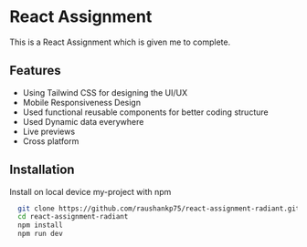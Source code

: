# React Assignment
This is a React Assignment which is given me to complete.


## Features

- Using Tailwind CSS for designing the UI/UX
- Mobile Responsiveness Design
- Used functional reusable components for better coding structure
- Used Dynamic data everywhere
- Live previews
- Cross platform

## Installation

Install on local device my-project with npm

```bash
  git clone https://github.com/raushankp75/react-assignment-radiant.git
  cd react-assignment-radiant
  npm install
  npm run dev
```
    
